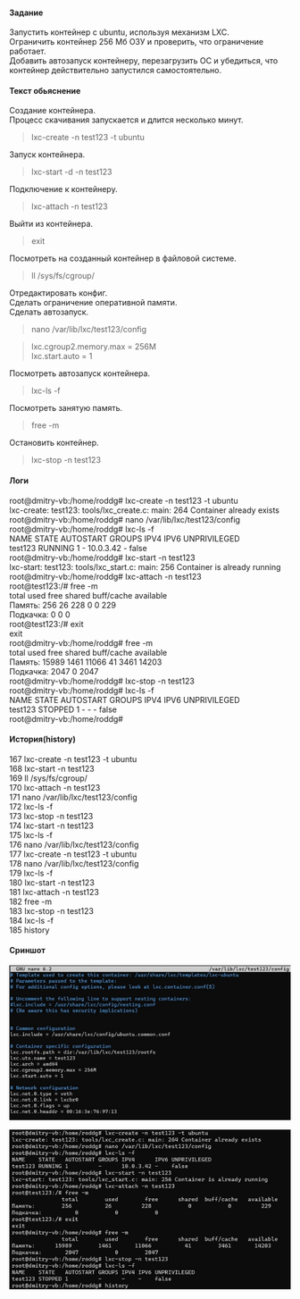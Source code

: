 
#### Задание
Запустить контейнер с ubuntu, используя механизм LXC.  
Ограничить контейнер 256 Мб ОЗУ и проверить, что ограничение работает.  
Добавить автозапуск контейнеру, перезагрузить ОС и убедиться, что контейнер действительно запустился самостоятельно.  

#### Текст обьяснение

Создание контейнера.  
Процесс скачивания запускается и длится несколько минут.

>lxc-create -n test123 -t ubuntu

Запуск контейнера.

>lxc-start -d -n test123

Подключение к контейнеру.

>lxc-attach -n test123

Выйти из контейнера.

>exit

Посмотреть на созданный контейнер в файловой системе.

>ll /sys/fs/cgroup/  

Отредактировать конфиг.  
Сделать ограничение оперативной памяти.  
Сделать автозапуск.  

>nano /var/lib/lxc/test123/config

>lxc.cgroup2.memory.max = 256M  
>lxc.start.auto = 1

Посмотреть автозапуск контейнера.

>lxc-ls -f

Посмотреть занятую память.  

>free -m

Остановить контейнер.

>lxc-stop -n test123

#### Логи

root@dmitry-vb:/home/roddg# lxc-create -n test123 -t ubuntu  
lxc-create: test123: tools/lxc_create.c: main: 264 Container already exists   
root@dmitry-vb:/home/roddg# nano /var/lib/lxc/test123/config  
root@dmitry-vb:/home/roddg# lxc-ls -f  
NAME    STATE   AUTOSTART GROUPS IPV4      IPV6 UNPRIVILEGED  
test123 RUNNING 1         -      10.0.3.42 -    false  
root@dmitry-vb:/home/roddg# lxc-start -n test123  
lxc-start: test123: tools/lxc_start.c: main: 256 Container is already running  
root@dmitry-vb:/home/roddg# lxc-attach -n test123  
root@test123:/# free -m  
total        used        free      shared  buff/cache   available  
Память:        256          26         228           0           0         229  
Подкачка:          0           0           0  
root@test123:/# exit  
exit  
root@dmitry-vb:/home/roddg# free -m  
total        used        free      shared  buff/cache   available  
Память:      15989        1461       11066          41        3461       14203  
Подкачка:       2047           0        2047  
root@dmitry-vb:/home/roddg# lxc-stop -n test123  
root@dmitry-vb:/home/roddg# lxc-ls -f  
NAME    STATE   AUTOSTART GROUPS IPV4 IPV6 UNPRIVILEGED  
test123 STOPPED 1         -      -    -    false  
root@dmitry-vb:/home/roddg#  

#### История(history)

167  lxc-create -n test123 -t ubuntu  
168  lxc-start -n test123  
169  ll /sys/fs/cgroup/  
170  lxc-attach -n test123  
171  nano /var/lib/lxc/test123/config  
172  lxc-ls -f  
173  lxc-stop -n test123  
174  lxc-start -n test123  
175  lxc-ls -f  
176  nano /var/lib/lxc/test123/config  
177  lxc-create -n test123 -t ubuntu  
178  nano /var/lib/lxc/test123/config  
179  lxc-ls -f  
180  lxc-start -n test123  
181  lxc-attach -n test123  
182  free -m  
183  lxc-stop -n test123  
184  lxc-ls -f  
185  history  

#### Сриншот

![configLxc.jpg](img%2FconfigLxc.jpg)

![screenShotLxc.jpg](img%2FscreenShotLxc.jpg)
